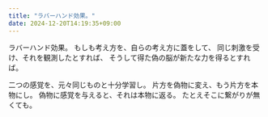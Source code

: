 ```yaml
---
title: "ラバーハンド効果。"
date: 2024-12-20T14:19:35+09:00
---
```

ラバーハンド効果。
もしも考え方を、自らの考え方に蓋をして、
同じ刺激を受け、それを観測したとすれば、
そうして得た偽の脳が新たな力を得るとすれば。

二つの感覚を、元々同じものと十分学習し。
片方を偽物に変え、もう片方を本物にし。
偽物に感覚を与えると、それは本物に返る。
たとえそこに繋がりが無くても。
